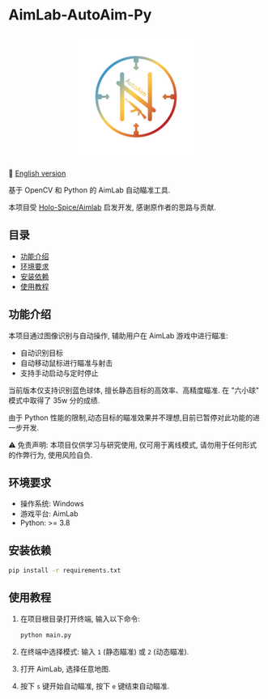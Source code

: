 
# AimLab-AutoAim-Py

<div align="center">
  <img src="https://github.com/carboxylBase/Hzy-Photos/blob/main/AutoAim-icons/AutoAim-icons.png" alt="icon" style="width:50%;">
</div>

📘 [English version](../README.md)

基于 OpenCV 和 Python 的 AimLab 自动瞄准工具.

本项目受 [Holo-Spice/Aimlab](https://github.com/Holo-Spice/Aimlab) 启发开发, 感谢原作者的思路与贡献.

## 目录
- [功能介绍](#功能介绍)
- [环境要求](#环境要求)
- [安装依赖](#安装依赖)
- [使用教程](#使用教程)

## 功能介绍

本项目通过图像识别与自动操作, 辅助用户在 AimLab 游戏中进行瞄准:

- 自动识别目标  
- 自动移动鼠标进行瞄准与射击  
- 支持手动启动与定时停止  

当前版本仅支持识别蓝色球体, 擅长静态目标的高效率、高精度瞄准. 在 "六小球" 模式中取得了 35w 分的成绩.  

由于 Python 性能的限制,动态目标的瞄准效果并不理想,目前已暂停对此功能的进一步开发.

⚠️ 免责声明: 本项目仅供学习与研究使用, 仅可用于离线模式, 请勿用于任何形式的作弊行为, 使用风险自负.

## 环境要求

- 操作系统: Windows  
- 游戏平台: AimLab  
- Python: >= 3.8  

## 安装依赖

```bash
pip install -r requirements.txt
```

## 使用教程

1. 在项目根目录打开终端, 输入以下命令:
    ```bash
    python main.py
    ```

2. 在终端中选择模式: 输入 `1` (静态瞄准) 或 `2` (动态瞄准).

3. 打开 AimLab, 选择任意地图.

4. 按下 `s` 键开始自动瞄准, 按下 `e` 键结束自动瞄准.
